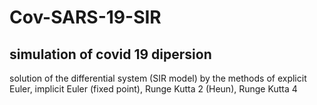 # Cov-SARS-19-SIR
## simulation of covid 19 dipersion
solution of the differential system (SIR model) by the methods of explicit Euler, implicit Euler (fixed point), Runge Kutta 2 (Heun), Runge Kutta 4
